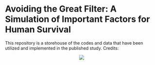 # Avoiding the Great Filter: A Simulation of Important Factors for Human Survival
This repository is a storehouse of the codes and data that have been utilized and implemented in the published study. Credits:

<p align="center">
  <img src="https://planetaryprotection.jpl.nasa.gov/resources/img/layout/logo_nasa_trio_black@2x.png">
</p>  
